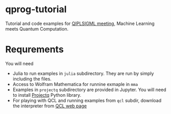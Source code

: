 # qprog-tutorial

Tutorial and code examples for [QIPLSIGML meeting](https://qiplsigml.iitis.pl/),
Machine Learning meets Quantum Computation.

# Requrements

You will need
* Julia to run examples in `julia` subdirectory. They are run by simply including
  the files.
* Access to Wolfram Mathematica for runnine exmaple in `mma` 
* Examples in `projectq` subdirectory are provided in Jupyter. You will need to
  install [Projectq](https://github.com/ProjectQ-Framework/ProjectQ) Python
library.
* For playing with QCL and running examples from `qcl` subdir, download the
  interpreter from [QCL web page](http://tph.tuwien.ac.at/~oemer/qcl.html)
